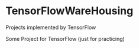 # TensorFlowWareHousing
Projects implemented by TensorFlow

Some Project for TensorFlow (just for practicing)
